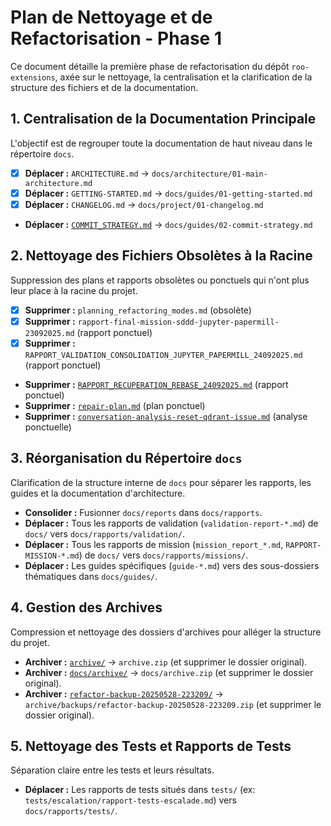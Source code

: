 # Plan de Nettoyage et de Refactorisation - Phase 1

Ce document détaille la première phase de refactorisation du dépôt `roo-extensions`, axée sur le nettoyage, la centralisation et la clarification de la structure des fichiers et de la documentation.

## 1. Centralisation de la Documentation Principale

L'objectif est de regrouper toute la documentation de haut niveau dans le répertoire `docs`.

- [x] **Déplacer :** `ARCHITECTURE.md` -> `docs/architecture/01-main-architecture.md`
- [x] **Déplacer :** `GETTING-STARTED.md` -> `docs/guides/01-getting-started.md`
- [x] **Déplacer :** `CHANGELOG.md` -> `docs/project/01-changelog.md`
- **Déplacer :** [`COMMIT_STRATEGY.md`](./COMMIT_STRATEGY.md:1) -> `docs/guides/02-commit-strategy.md`

## 2. Nettoyage des Fichiers Obsolètes à la Racine

Suppression des plans et rapports obsolètes ou ponctuels qui n'ont plus leur place à la racine du projet.

- [x] **Supprimer :** `planning_refactoring_modes.md` (obsolète)
- [x] **Supprimer :** `rapport-final-mission-sddd-jupyter-papermill-23092025.md` (rapport ponctuel)
- [x] **Supprimer :** `RAPPORT_VALIDATION_CONSOLIDATION_JUPYTER_PAPERMILL_24092025.md` (rapport ponctuel)
- **Supprimer :** [`RAPPORT_RECUPERATION_REBASE_24092025.md`](./RAPPORT_RECUPERATION_REBASE_24092025.md:1) (rapport ponctuel)
- **Supprimer :** [`repair-plan.md`](./repair-plan.md:1) (plan ponctuel)
- **Supprimer :** [`conversation-analysis-reset-qdrant-issue.md`](./conversation-analysis-reset-qdrant-issue.md:1) (analyse ponctuelle)

## 3. Réorganisation du Répertoire `docs`

Clarification de la structure interne de `docs` pour séparer les rapports, les guides et la documentation d'architecture.

- **Consolider :** Fusionner `docs/reports` dans `docs/rapports`.
- **Déplacer :** Tous les rapports de validation (`validation-report-*.md`) de `docs/` vers `docs/rapports/validation/`.
- **Déplacer :** Tous les rapports de mission (`mission_report_*.md`, `RAPPORT-MISSION-*.md`) de `docs/` vers `docs/rapports/missions/`.
- **Déplacer :** Les guides spécifiques (`guide-*.md`) vers des sous-dossiers thématiques dans `docs/guides/`.

## 4. Gestion des Archives

Compression et nettoyage des dossiers d'archives pour alléger la structure du projet.

- **Archiver :** [`archive/`](./archive) -> `archive.zip` (et supprimer le dossier original).
- **Archiver :** [`docs/archive/`](./docs/archive) -> `docs/archive.zip` (et supprimer le dossier original).
- **Archiver :** [`refactor-backup-20250528-223209/`](./refactor-backup-20250528-223209) -> `archive/backups/refactor-backup-20250528-223209.zip` (et supprimer le dossier original).

## 5. Nettoyage des Tests et Rapports de Tests

Séparation claire entre les tests et leurs résultats.

- **Déplacer :** Les rapports de tests situés dans `tests/` (ex: `tests/escalation/rapport-tests-escalade.md`) vers `docs/rapports/tests/`.
